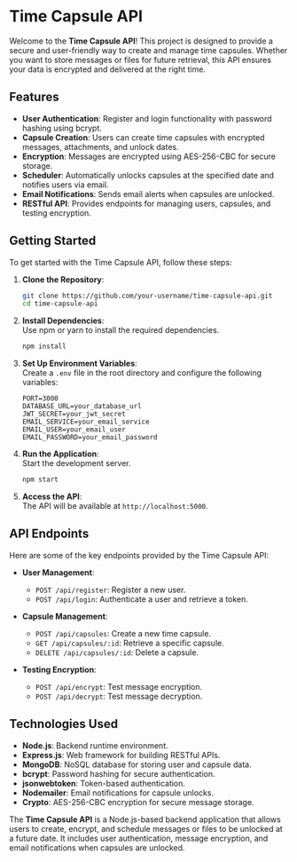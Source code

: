 # Time Capsule API

Welcome to the **Time Capsule API**! This project is designed to provide a secure and user-friendly way to create and manage time capsules. Whether you want to store messages or files for future retrieval, this API ensures your data is encrypted and delivered at the right time.

## Features

- **User Authentication**: Register and login functionality with password hashing using bcrypt.
- **Capsule Creation**: Users can create time capsules with encrypted messages, attachments, and unlock dates.
- **Encryption**: Messages are encrypted using AES-256-CBC for secure storage.
- **Scheduler**: Automatically unlocks capsules at the specified date and notifies users via email.
- **Email Notifications**: Sends email alerts when capsules are unlocked.
- **RESTful API**: Provides endpoints for managing users, capsules, and testing encryption.

## Getting Started

To get started with the Time Capsule API, follow these steps:

1. **Clone the Repository**:  
    ```bash
    git clone https://github.com/your-username/time-capsule-api.git
    cd time-capsule-api
    ```

2. **Install Dependencies**:  
    Use npm or yarn to install the required dependencies.  
    ```bash
    npm install
    ```

3. **Set Up Environment Variables**:  
    Create a `.env` file in the root directory and configure the following variables:  
    ```env
    PORT=3000
    DATABASE_URL=your_database_url
    JWT_SECRET=your_jwt_secret
    EMAIL_SERVICE=your_email_service
    EMAIL_USER=your_email_user
    EMAIL_PASSWORD=your_email_password
    ```

4. **Run the Application**:  
    Start the development server.  
    ```bash
    npm start
    ```

5. **Access the API**:  
    The API will be available at `http://localhost:5000`.

## API Endpoints

Here are some of the key endpoints provided by the Time Capsule API:

- **User Management**:
  - `POST /api/register`: Register a new user.
  - `POST /api/login`: Authenticate a user and retrieve a token.

- **Capsule Management**:
  - `POST /api/capsules`: Create a new time capsule.
  - `GET /api/capsules/:id`: Retrieve a specific capsule.
  - `DELETE /api/capsules/:id`: Delete a capsule.

- **Testing Encryption**:
  - `POST /api/encrypt`: Test message encryption.
  - `POST /api/decrypt`: Test message decryption.

## Technologies Used

- **Node.js**: Backend runtime environment.
- **Express.js**: Web framework for building RESTful APIs.
- **MongoDB**: NoSQL database for storing user and capsule data.
- **bcrypt**: Password hashing for secure authentication.
- **jsonwebtoken**: Token-based authentication.
- **Nodemailer**: Email notifications for capsule unlocks.
- **Crypto**: AES-256-CBC encryption for secure message storage.


The **Time Capsule API** is a Node.js-based backend application that allows users to create, encrypt, and schedule messages or files to be unlocked at a future date. It includes user authentication, message encryption, and email notifications when capsules are unlocked.
